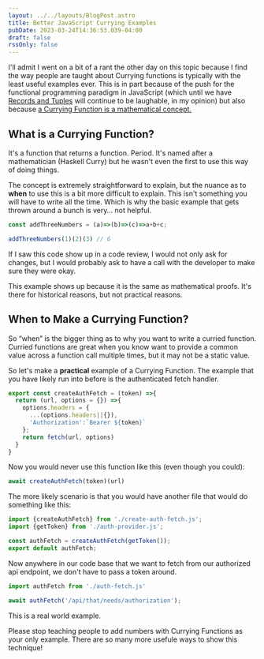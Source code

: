 ```yaml
---
layout: ../../layouts/BlogPost.astro
title: Better JavaScript Currying Examples
pubDate: 2023-03-24T14:36:53.039-04:00
draft: false
rssOnly: false
---
```

I'll admit I went on a bit of a rant the other day on this topic because I find the way people are taught about Currying functions is typically with the least useful examples ever. This is in part because of the push for the functional programming paradigm in JavaScript (which until we have [Records and Tuples](https://github.com/tc39/proposal-record-tuple) will continue to be laughable, in my opinion) but also because [a Currying Function is a mathematical concept.](https://en.wikipedia.org/wiki/Currying)

## What is a Currying Function?

It's a function that returns a function. Period. It's named after a mathematician (Haskell Curry) but he wasn't even the first to use this way of doing things.

The concept is extremely straightforward to explain, but the nuance as to **when** to use this is a bit more difficult to explain. This isn't something you will have to write all the time. Which is why the basic example that gets thrown around a bunch is very… not helpful.

```js
const addThreeNumbers = (a)=>(b)=>(c)=>a+b+c;

addThreeNumbers(1)(2)(3) // 6
```

If I saw this code show up in a code review, I would not only ask for changes, but I would probably ask to have a call with the developer to make sure they were okay.

This example shows up because it is the same as mathematical proofs. It's there for historical reasons, but not practical reasons.

## When to Make a Currying Function?

So “when” is the bigger thing as to why you want to write a curried function. Curried functions are great when you know want to provide a common value across a function call multiple times, but it may not be a static value.

So let's make a **practical** example of a Currying Function. The example that you have likely run into before is the authenticated fetch handler. 

```js
export const createAuthFetch = (token) =>{
  return (url, options = {}) =>{
    options.headers = {
      ...(options.headers||{}), 
      'Authorization':`Bearer ${token}`
    };
    return fetch(url, options)
  }
}
```

Now you would never use this function like this (even though you could):

```js
await createAuthFetch(token)(url)
```

The more likely scenario is that you would have another file that would do something like this:

```js
import {createAuthFetch} from './create-auth-fetch.js';
import {getToken} from './auth-provider.js';

const authFetch = createAuthFetch(getToken());
export default authFetch;
```

Now anywhere in our code base that we want to fetch from our authorized api endpoint, we don't have to pass a token around.

```js
import authFetch from './auth-fetch.js'

await authFetch('/api/that/needs/authorization');
```





This is a real world example. 





Please stop teaching people to add numbers with Currying Functions as your only example. There are so many more usefule ways to show this technique!
